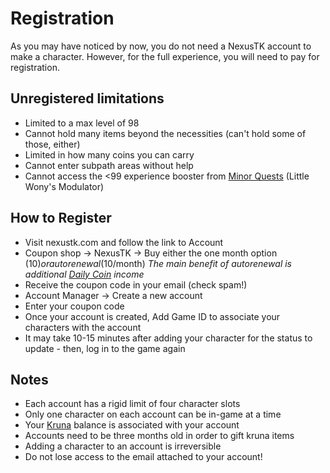 # Registration

As you may have noticed by now, you do not need a NexusTK account to make a character. However, for the full experience, you will need to pay for registration.

## Unregistered limitations

- Limited to a max level of 98
- Cannot hold many items beyond the necessities (can't hold some of those, either)
- Limited in how many coins you can carry
- Cannot enter subpath areas without help
- Cannot access the <99 experience booster from [Minor Quests](character/minor-quests.md) (Little Wony's Modulator)

## How to Register

- Visit nexustk.com and follow the link to Account
- Coupon shop -> NexusTK -> Buy either the one month option ($10) or autorenewal ($10/month)
*The main benefit of autorenewal is additional [Daily Coin](economy/daily-coins.md) income*
- Receive the coupon code in your email (check spam!)
- Account Manager -> Create a new account
- Enter your coupon code
- Once your account is created, Add Game ID to associate your characters with the account
- It may take 10-15 minutes after adding your character for the status to update - then, log in to the game again

## Notes

- Each account has a rigid limit of four character slots
- Only one character on each account can be in-game at a time
- Your [Kruna](economy/kruna.md) balance is associated with your account
- Accounts need to be three months old in order to gift kruna items
- Adding a character to an account is irreversible
- Do not lose access to the email attached to your account!
